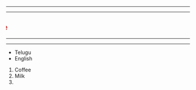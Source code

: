 
<html>
<title>www.hareesh.com</title>
<body>

<hr><hr><h2><marquee direction="right" scrollamount="10"> <font color="red"><face="Magneto"> Welcome to my  Home page 
</marquee></h2><hr><hr> 
<left>
 <ul> 
    <li>Telugu</li>
     <li>English</>
     </ul>
   
<ol> 
    <li>Coffee</li>
     <li>Milk<li>
     </ol>
</left>
</body>
</html>
